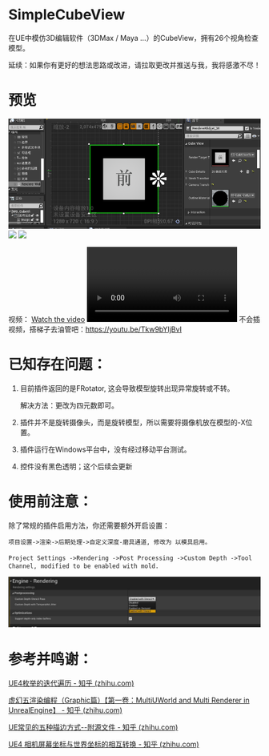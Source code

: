 # SimpleCubeView
在UE中模仿3D编辑软件（3DMax / Maya ...）的CubeView，拥有26个视角检查模型。



延续：如果你有更好的想法思路或改进，请拉取更改并推送与我，我将感激不尽！



# 预览
<img src="https://raw.githubusercontent.com/BssnakeMing/SimpleCubeView/refs/heads/main/Image/Ima_01.png">
<img src="https://raw.githubusercontent.com/BssnakeMing/SimpleCubeView/refs/heads/main/Image/Ima_02.png">
<img src="https://raw.githubusercontent.com/BssnakeMing/SimpleCubeView/refs/heads/main/Image/Ima_03.png">

视频：
[Watch the video](https://github.com/username/repository/blob/main/path/to/video.mp4?raw=true)
<video src="https://youtu.be/Tkw9bYIjBvI"></video>
不会插视频，搭梯子去油管吧：https://youtu.be/Tkw9bYIjBvI


# 已知存在问题：

1. 目前插件返回的是FRotator, 这会导致模型旋转出现异常旋转或不转。

   解决方法：更改为四元数即可。

2. 插件并不是旋转摄像头，而是旋转模型，所以需要将摄像机放在模型的-X位置。

3. 插件运行在Windows平台中，没有经过移动平台测试。

4. 控件没有黑色透明；这个后续会更新



# 使用前注意：

除了常规的插件启用方法，你还需要额外开启设置：

```
项目设置->渲染->后期处理->自定义深度-磨具通道, 修改为 以模具启用。

Project Settings ->Rendering ->Post Processing ->Custom Depth ->Tool Channel, modified to be enabled with mold.
```

![Img_05](https://raw.githubusercontent.com/BssnakeMing/SimpleCubeView/refs/heads/main/Image/Img_05.jpg)



# 参考并鸣谢：

[UE4枚举的迭代遍历 - 知乎 (zhihu.com)](https://zhuanlan.zhihu.com/p/492702386)

[虚幻五渲染编程（Graphic篇）【第一卷：MultiUWorld and Multi Renderer in UnrealEngine】 - 知乎 (zhihu.com)](https://zhuanlan.zhihu.com/p/403842411)

[UE常见的五种描边方式--附源文件 - 知乎 (zhihu.com)](https://zhuanlan.zhihu.com/p/692856997)

[UE4 相机屏幕坐标与世界坐标的相互转换 - 知乎 (zhihu.com)](https://zhuanlan.zhihu.com/p/597560776)

